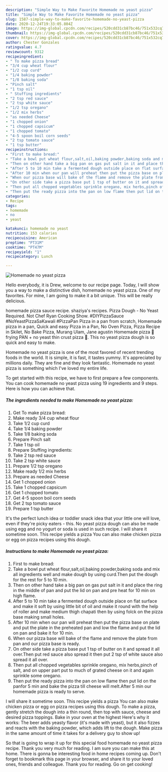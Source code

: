 ```yaml
---
description: "Simple Way to Make Favorite Homemade no yeast pizza"
title: "Simple Way to Make Favorite Homemade no yeast pizza"
slug: 1587-simple-way-to-make-favorite-homemade-no-yeast-pizza
date: 2020-12-24T19:33:05.804Z
image: https://img-global.cpcdn.com/recipes/520cdd31cb87bc46/751x532cq70/homemade-no-yeast-pizza-recipe-main-photo.jpg
thumbnail: https://img-global.cpcdn.com/recipes/520cdd31cb87bc46/751x532cq70/homemade-no-yeast-pizza-recipe-main-photo.jpg
cover: https://img-global.cpcdn.com/recipes/520cdd31cb87bc46/751x532cq70/homemade-no-yeast-pizza-recipe-main-photo.jpg
author: Chester Gonzales
ratingvalue: 4.7
reviewcount: 9312
recipeingredient:
- " To make pizza bread"
- "3/4 cup wheat flour"
- "1/2 cup curd"
- "1/4 baking powder"
- "1/8 baking soda"
- "Pinch salt"
- "1 tsp oil"
- " Stuffing ingredients"
- "2 tsp red sauce"
- "2 tsp white sauce"
- "1/2 tsp oregano"
- "1/2 mix herbs"
- "as needed Cheese"
- "1 chopped onion"
- "1 chopped capsicum"
- "1 chopped tomato"
- "4-5 spoon boil corn seeds"
- "2 tsp tomato sauce"
- "1 tsp butter"
recipeinstructions:
- "First to make bread:"
- "Take a bowl put wheat flour,salt,oil,baking powder,baking soda and mix all ingredients well and make dough by using curd.Then put the dough for the rest for 5 to 10 min."
- "Then on other hand take a big pan on gas put salt in it and place the ring in the middle of pan and put the lid on pan and pre heat for 10 min on high flame."
- "After 5 to 10 min take a fermented dough outside place on flat surface and make it soft by using little bit of oil and make it round with the help of roller and make medium thigh chapati then by using folck on the pizza base making small holes."
- "After 10 min when our pan will preheat then put the pizza base on plate and put the plate in the preheated pan and low the flame and put the lid on pan and bake it for 10 min."
- "When our pizza base will bake of the flame and remove the plate from pan and our pizza base is ready."
- "On other side take a pizza base put 1 tsp of butter on it and spread it all over.Then put red sauce also spread it then put 2 tsp of white sauce also spread it all over."
- "Then put all chopped vegetables sprinkle oregano, mix herbs,pinch of salt, and on upper part put to much of grated cheese on it and again sprinkle some oregano."
- "Then put the ready pizza into the pan on low flame then put lid on the panfor 5 min and bake the pizza till cheese will melt.After 5 min our homemade pizza is ready to serve."
categories:
- Recipe
tags:
- homemade
- no
- yeast

katakunci: homemade no yeast 
nutrition: 153 calories
recipecuisine: American
preptime: "PT31M"
cooktime: "PT47M"
recipeyield: "1"
recipecategory: Lunch

---
```



![Homemade no yeast pizza](https://img-global.cpcdn.com/recipes/520cdd31cb87bc46/751x532cq70/homemade-no-yeast-pizza-recipe-main-photo.jpg)

Hello everybody, it is Drew, welcome to our recipe page. Today, I will show you a way to make a distinctive dish, homemade no yeast pizza. One of my favorites. For mine, I am going to make it a bit unique. This will be really delicious.

homemade pizza sauce recipe. shaziya&#39;s recipes. Pizza Dough - No Yeast Required. Not Chef Ryan Cooking Show. #DIYPizzaSauce #NoYeastPizzaSaKawali #PizzaPan Pizza in a pan from scratch, Homemade pizza in a pan, Quick and easy Pizza in a Pan, No Oven Pizza, Pizza Recipe in Skilet, No Bake Pizza, Murang Ulam, Jane agustin Homemade pizza 🍕frying PAN + no yeast thin crust pizza 🍕. This no yeast pizza dough is so quick and easy to make.

Homemade no yeast pizza is one of the most favored of recent trending foods in the world. It is simple, it is fast, it tastes yummy. It's appreciated by millions daily. They are fine and they look fantastic. Homemade no yeast pizza is something which I've loved my entire life.


To get started with this recipe, we have to first prepare a few components. You can cook homemade no yeast pizza using 19 ingredients and 9 steps. Here is how you can achieve that.

<!--inarticleads1-->

##### The ingredients needed to make Homemade no yeast pizza:

1. Get  To make pizza bread:
1. Make ready 3/4 cup wheat flour
1. Take 1/2 cup curd
1. Take 1/4 baking powder
1. Take 1/8 baking soda
1. Prepare Pinch salt
1. Take 1 tsp oil
1. Prepare  Stuffing ingredients:
1. Take 2 tsp red sauce
1. Take 2 tsp white sauce
1. Prepare 1/2 tsp oregano
1. Make ready 1/2 mix herbs
1. Prepare as needed Cheese
1. Get 1 chopped onion
1. Take 1 chopped capsicum
1. Get 1 chopped tomato
1. Get 4-5 spoon boil corn seeds
1. Get 2 tsp tomato sauce
1. Prepare 1 tsp butter


It&#39;s the perfect lunch idea or toddler snack idea that your little one will love, even if they&#39;re picky eaters - this. No yeast pizza dough can also be made using egg and no yogurt or soda is used in such recipe. I will share it sometime soon. This recipe yields a pizza You can also make chicken pizza or egg on pizza recipes using this dough. 

<!--inarticleads2-->

##### Instructions to make Homemade no yeast pizza:

1. First to make bread:
1. Take a bowl put wheat flour,salt,oil,baking powder,baking soda and mix all ingredients well and make dough by using curd.Then put the dough for the rest for 5 to 10 min.
1. Then on other hand take a big pan on gas put salt in it and place the ring in the middle of pan and put the lid on pan and pre heat for 10 min on high flame.
1. After 5 to 10 min take a fermented dough outside place on flat surface and make it soft by using little bit of oil and make it round with the help of roller and make medium thigh chapati then by using folck on the pizza base making small holes.
1. After 10 min when our pan will preheat then put the pizza base on plate and put the plate in the preheated pan and low the flame and put the lid on pan and bake it for 10 min.
1. When our pizza base will bake of the flame and remove the plate from pan and our pizza base is ready.
1. On other side take a pizza base put 1 tsp of butter on it and spread it all over.Then put red sauce also spread it then put 2 tsp of white sauce also spread it all over.
1. Then put all chopped vegetables sprinkle oregano, mix herbs,pinch of salt, and on upper part put to much of grated cheese on it and again sprinkle some oregano.
1. Then put the ready pizza into the pan on low flame then put lid on the panfor 5 min and bake the pizza till cheese will melt.After 5 min our homemade pizza is ready to serve.


I will share it sometime soon. This recipe yields a pizza You can also make chicken pizza or egg on pizza recipes using this dough. To make a pizza, gently stretch the dough into a thin round, then top with sauce, cheese and desired pizza toppings. Bake in your oven at the highest Here&#39;s why it works: The beer adds yeasty flavor (it&#39;s made with yeast), but it also fizzes and reacts with the baking powder, which adds lift to the dough. Make pizza in the same amount of time it takes for a delivery guy to show up! 

So that is going to wrap it up for this special food homemade no yeast pizza recipe. Thank you very much for reading. I am sure you can make this at home. There is gonna be interesting food in home recipes coming up. Don't forget to bookmark this page in your browser, and share it to your loved ones, friends and colleague. Thank you for reading. Go on get cooking!

